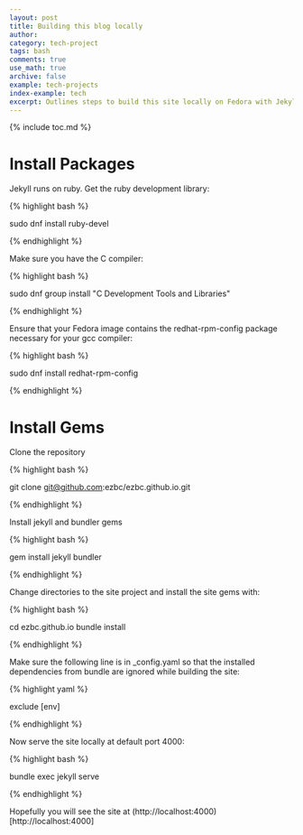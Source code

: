 ```yaml
---
layout: post
title: Building this blog locally
author:
category: tech-project
tags: bash
comments: true
use_math: true
archive: false
example: tech-projects
index-example: tech
excerpt: Outlines steps to build this site locally on Fedora with Jekyll.
---
```



{% include toc.md %}

# Install Packages

Jekyll runs on ruby. Get the ruby development library:

{% highlight bash %}

  sudo dnf install ruby-devel

{% endhighlight %}

Make sure you have the C compiler:

{% highlight bash %}

  sudo dnf group install "C Development Tools and Libraries"

{% endhighlight %}

Ensure that your Fedora image contains the redhat-rpm-config package 
necessary for your gcc compiler:

{% highlight bash %}

  sudo dnf install redhat-rpm-config

{% endhighlight %}

# Install Gems

Clone the repository

{% highlight bash %}

  git clone git@github.com:ezbc/ezbc.github.io.git

{% endhighlight %}

Install jekyll and bundler gems

{% highlight bash %}

  gem install jekyll bundler

{% endhighlight %}

Change directories to the site project and install the site gems with:

{% highlight bash %}

  cd ezbc.github.io
  bundle install

{% endhighlight %}

Make sure the following line is in _config.yaml so that the installed
dependencies from bundle are ignored while building the site:

{% highlight yaml %}

  exclude [env]

{% endhighlight %}

Now serve the site locally at default port 4000:

{% highlight bash %}

  bundle exec jekyll serve 

{% endhighlight %}

Hopefully you will see the site at
(http://localhost:4000)[http://localhost:4000]

